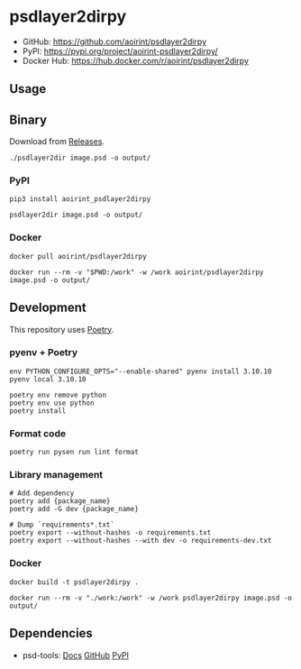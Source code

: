 # psdlayer2dirpy

- GitHub: <https://github.com/aoirint/psdlayer2dirpy>
- PyPI: <https://pypi.org/project/aoirint-psdlayer2dirpy/>
- Docker Hub: <https://hub.docker.com/r/aoirint/psdlayer2dirpy>


## Usage

## Binary

Download from [Releases](https://github.com/aoirint/psdlayer2dirpy/releases).

```
./psdlayer2dir image.psd -o output/
```

### PyPI

```shell
pip3 install aoirint_psdlayer2dirpy

psdlayer2dir image.psd -o output/
```

### Docker

```shell
docker pull aoirint/psdlayer2dirpy

docker run --rm -v "$PWD:/work" -w /work aoirint/psdlayer2dirpy image.psd -o output/
```


## Development

This repository uses [Poetry](https://github.com/python-poetry/poetry).

### pyenv + Poetry

```shell
env PYTHON_CONFIGURE_OPTS="--enable-shared" pyenv install 3.10.10
pyenv local 3.10.10

poetry env remove python
poetry env use python
poetry install
```

### Format code

```shell
poetry run pysen run lint format
```

### Library management

```shell
# Add dependency
poetry add {package_name}
poetry add -G dev {package_name}

# Dump `requirements*.txt`
poetry export --without-hashes -o requirements.txt
poetry export --without-hashes --with dev -o requirements-dev.txt
```

### Docker

```shell
docker build -t psdlayer2dirpy .

docker run --rm -v "./work:/work" -w /work psdlayer2dirpy image.psd -o output/
```


## Dependencies

- psd-tools: [Docs](https://psd-tools.readthedocs.io/en/latest/) [GitHub](https://github.com/psd-tools/psd-tools) [PyPI](https://pypi.org/project/psd-tools/)
